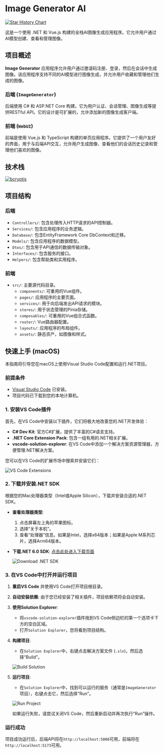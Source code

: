 # Image Generator AI

[![Star History Chart](https://api.star-history.com/svg?repos=zzw4257/zmage&type=Date)](https://star-history.com/#zzw4257/zmage&Date)

这是一个使用 .NET 和 Vue.js 构建的全栈AI图像生成应用程序。它允许用户通过AI模型创建、查看和管理图像。

## 项目概述

**Image Generator** 应用程序允许用户通过邀请码注册、登录，然后在会话中生成图像。该应用程序支持不同的AI模型进行图像生成，并允许用户收藏和管理他们生成的图像。

### 后端 (`ImageGenerator`)

后端使用 C# 和 ASP.NET Core 构建。它为用户认证、会话管理、图像生成等提供RESTful API。它的设计是可扩展的，允许添加新的图像生成客户端。

### 前端 (`WebUI`)

前端是使用 Vue.js 和 TypeScript 构建的单页应用程序。它提供了一个用户友好的界面，用于与后端API交互，允许用户生成图像、查看他们的会话历史记录和管理他们喜欢的图像。

## 技术栈

[![bcryptjs](https://img.shields.io/badge/bcryptjs-3.0.2-blue?style=flat-square)](https://github.com/dcodeIO/bcrypt.js)

## 项目结构

### 后端

- `Controllers/`: 包含处理传入HTTP请求的API控制器。
- `Services/`: 包含应用程序的业务逻辑。
- `Database/`: 包含EntityFramework Core DbContext和迁移。
- `Models/`: 包含应用程序的数据模型。
- `Dtos/`: 包含用于API通信的数据传输对象。
- `Interfaces/`: 包含服务的接口。
- `Helpers/`: 包含帮助类和实用程序。

### 前端

- `src/`: 主要源代码目录。
  - `components/`: 可重用的Vue组件。
  - `pages/`: 应用程序的主要页面。
  - `services/`: 用于向后端发出API请求的模块。
  - `stores/`: 用于状态管理的Pinia存储。
  - `composables/`: 可重用的Vue组合式函数。
  - `router/`: Vue路由器配置。
  - `layouts/`: 应用程序的布局组件。
  - `assets/`: 静态资产，如图像和样式。

## 快速上手 (macOS)

本指南将引导您在macOS上使用Visual Studio Code配置和运行.NET项目。

### 前提条件

- [Visual Studio Code](https://code.visualstudio.com/) 已安装。
- 项目代码已下载到您的本地计算机。

### 1. 安装VS Code插件

首先，在VS Code中安装以下插件，它们将极大地改善您的.NET开发体验：

- **C# Dev Kit**: 官方C#扩展，提供了丰富的C#语言支持。
- **.NET Core Extension Pack**: 包含一组有用的.NET相关扩展。
- **vscode-solution-explorer**: 在VS Code中添加一个解决方案资源管理器，方便管理.NET解决方案。

您可以在VS Code的扩展市场中搜索并安装它们：

![VS Code Extensions](https://i.imgur.com/8V5mZ4u.png)

### 2. 下载并安装.NET SDK

根据您的Mac处理器类型（Intel或Apple Silicon），下载并安装合适的.NET SDK。

- **查看处理器类型**:
  1. 点击屏幕左上角的苹果图标。
  2. 选择“关于本机”。
  3. 查看“处理器”信息。如果是Intel，选择x64版本；如果是Apple M系列芯片，选择Arm64版本。

- **下载.NET 6.0 SDK**:
  [点击此处进入下载页面](https://dotnet.microsoft.com/download/dotnet/6.0)

  ![Download .NET SDK](https://i.imgur.com/Trf8v2L.png)

### 3. 在VS Code中打开并运行项目

1. **重启VS Code** 并使用VS Code打开项目根目录。

2. **自动安装依赖**:
   由于您已经安装了相关插件，项目依赖项将会自动安装。

3. **使用Solution Explorer**:
   - 将`vscode-solution-explorer`插件拖到VS Code侧边栏的第一个选项卡下方的空白区域。
   - 打开`Solution Explorer`，您将看到项目结构。

4. **构建项目**:
   - 在`Solution Explorer`中，右键点击解决方案文件 (`.sln`)，然后选择“Build”。

   ![Build Solution](https://i.imgur.com/4z3Y4Y1.png)

5. **运行项目**:
   - 在`Solution Explorer`中，找到可以运行的服务（通常是`ImageGenerator`项目），右键点击它，然后选择“Run”。

   ![Run Project](https://i.imgur.com/7nJ2c8Y.png)

   如果运行失败，请尝试关闭VS Code，然后重新启动并再次执行“Run”操作。

### 运行成功

项目成功运行后，后端API将在`http://localhost:5000`可用，前端将在`http://localhost:5173`可用。
